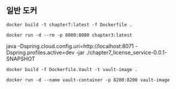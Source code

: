 ## 일반 도커

```
docker build -t chapter7:latest -f Dockerfile .

docker run -d --rm -p 8080:8080 chapter3:latest
```

java -Dspring.cloud.config.uri=http://localhost:8071 -Dspring.profiles.active=dev -jar
./chapter7_license_service-0.0.1-SNAPSHOT

```commandline
docker build -f Dockerfile.Vault -t vault-image .

docker run -d --name vault-container -p 8200:8200 vault-image

```